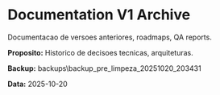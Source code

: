 ﻿# Documentation V1 Archive

Documentacao de versoes anteriores, roadmaps, QA reports.

**Proposito:** Historico de decisoes tecnicas, arquiteturas.

**Backup:** backups\backup_pre_limpeza_20251020_203431

**Data:** 2025-10-20
